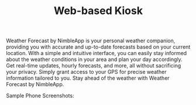 <header>
  
# Web-based Kiosk 

</header>

Weather Forecast by NimbleApp is your personal weather companion, providing you with accurate and up-to-date forecasts based on your current location. With a simple and intuitive interface, you can easily stay informed about the weather conditions in your area and plan your day accordingly. Get real-time updates, hourly forecasts, and more, all without sacrificing your privacy. Simply grant access to your GPS for precise weather information tailored to you. Stay ahead of the weather with Weather Forecast by NimbleApp.

Sample Phone Screenshots:
